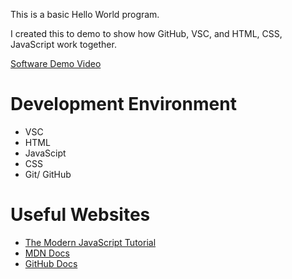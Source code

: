 This is a basic Hello World program.

I created this to demo to show how GitHub, VSC, and HTML, CSS, JavaScript work together.

[Software Demo Video](http://youtube.link.goes.here)

# Development Environment

- VSC
- HTML
- JavaScipt
- CSS
- Git/ GitHub

# Useful Websites

- [The Modern JavaScript Tutorial](https://javascript.info/)
- [MDN Docs](https://developer.mozilla.org/en-US/)
- [GitHub Docs](https://docs.github.com/en)
